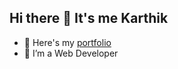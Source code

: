 ## Hi there 👋 It's me Karthik

- 🔭 Here's my [ portfolio ](https://karthik-21.netlify.app/)
- 🌱 I’m a Web Developer
